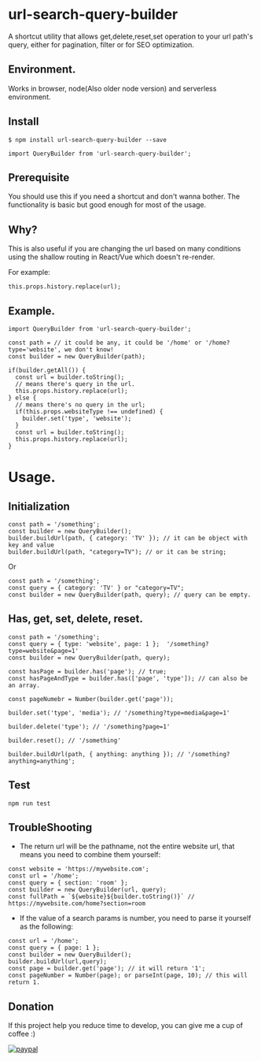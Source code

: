 # url-search-query-builder

A shortcut utility that allows get,delete,reset,set operation to your url path's query, either for pagination, filter or for SEO optimization.

## Environment.

Works in browser, node(Also older node version) and serverless environment.

## Install

```
$ npm install url-search-query-builder --save

import QueryBuilder from 'url-search-query-builder';

```

## Prerequisite

You should use this if you need a shortcut and don't wanna bother. The functionality is basic but good enough for most of the usage.

## Why?

This is also useful if you are changing the url based on many conditions using the shallow routing in React/Vue which doesn't re-render.

For example:

```
this.props.history.replace(url);
```

## Example.

```
import QueryBuilder from 'url-search-query-builder';

const path = // it could be any, it could be '/home' or '/home?type='website', we don't know!
const builder = new QueryBuilder(path);

if(builder.getAll()) {
  const url = builder.toString();
  // means there's query in the url.
  this.props.history.replace(url);
} else {
  // means there's no query in the url;
  if(this.props.websiteType !== undefined) {
    builder.set('type', 'website');
  }
  const url = builder.toString();
  this.props.history.replace(url);
}
```

# Usage.

## Initialization

```
const path = '/something';
const builder = new QueryBuilder();
builder.buildUrl(path, { category: 'TV' }); // it can be object with key and value
builder.buildUrl(path, "category=TV"); // or it can be string;
```

Or

```
const path = '/something';
const query = { category: 'TV' } or "category=TV";
const builder = new QueryBuilder(path, query); // query can be empty.
```

## Has, get, set, delete, reset.

```
const path = '/something';
const query = { type: 'website', page: 1 };  '/something?type=website&page=1'
const builder = new QueryBuilder(path, query);

const hasPage = builder.has('page'); // true;
const hasPageAndType = builder.has(['page', 'type']); // can also be an array.

const pageNumebr = Number(builder.get('page'));

builder.set('type', 'media'); // '/something?type=media&page=1'

builder.delete('type'); // '/something?page=1'

builder.reset(); // '/something'

builder.buildUrl(path, { anything: anything }); // '/something?anything=anything';
```

## Test

```
npm run test
```

## TroubleShooting

- The return url will be the pathname, not the entire website url, that means you need to combine them yourself:

```
const website = 'https://mywebsite.com';
const url = '/home';
const query = { section: 'room' };
const builder = new QueryBuilder(url, query);
const fullPath = `${website}${builder.toString()}` // https://mywebsite.com/home?section=room
```

- If the value of a search params is number, you need to parse it yourself as the following:

```
const url = '/home';
const query = { page: 1 };
const builder = new QueryBuilder();
builder.buildUrl(url,query);
const page = builder.get('page'); // it will return '1';
const pageNumber = Number(page); or parseInt(page, 10); // this will return 1.
```

## Donation

If this project help you reduce time to develop, you can give me a cup of coffee :)

[![paypal](https://www.paypalobjects.com/en_US/i/btn/btn_donateCC_LG.gif)](https://www.paypal.com/cgi-bin/webscr?cmd=_s-xclick&hosted_button_id=GJSPRG9RKSJLQ&source=url)
